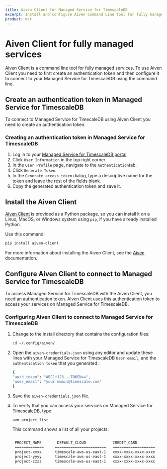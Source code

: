 ```yaml
---
title: Aiven Client for Managed Service for TimescaleDB
excerpt: Install and configure Aiven Command Line tool for fully managed services on AWS, Azure, or GCP.
product: mst
---
```


# Aiven Client for fully managed services

Aiven Client is a command line tool for fully managed services. To use Aiven
Client you need to first create an authentication token and then configure it to
connect to your Managed Service for TimescaleDB using the command line.

## Create an authentication token in Managed Service for TimescaleDB

To connect to Managed Service for TimecaleDB using Aiven Client you need to
create an authentication token.

<procedure>

### Creating an authentication token in Managed Service for TimescaleDB

1.  Log in to your [Managed Service for TimescaleDB portal][mst-login].
1.  Click `User Information` in the top right corner.
1.  In the `User Profile` page, navigate to the `Authentication`tab.
1.  Click `Generate Token`.
1.  In the `Generate access token` dialog, type a descriptive name for the
    token and leave the rest of the fields blank.
1.  Copy the generated authentication token and save it.

</procedure>

## Install the Aiven Client

[Aiven Client][aiven-github] is provided as a Python package, so you can install
it on a Linux, MacOS, or Windows system using `pip`, if you have already installed Python. 

Use this command: 

```bash
pip install aiven-client
```

For more information about installing the Aiven Client, see the
[Aiven][aiven-github] documentation.

## Configure Aiven Client to connect to Managed Service for TimescaleDB

To access Managed Service for TimescaleDB with the Aiven Client, you need an 
authentication token. Aiven Client uses this authentication token to access your 
services on Managed Service for TimescaleDB.

<procedure>

### Configuring Aiven Client to connect to Managed Service for TimescaleDB

1.  Change to the install directory that contains the configuration files:

    ```bash
    cd ~/.config/aiven/
    ```

1.  Open the `aiven-credentials.json` using any editor and update these
    lines with your Managed Service for TimescaleDB `User email`, and the
    `authentication token` that you generated :

    ```bash
    {
    "auth_token": "ABC1+123...TOKEN==",
    "user_email": "your.email@timescale.com"
    }
    ```

1.  Save the `aiven-credentials.json` file.

1.  To verify that you can access your services on Managed Service for
    TimescaleDB, type:

    ```bash
    avn project list
    ```

    This command shows a list of all your projects:

    ```bash
    
     PROJECT_NAME       DEFAULT_CLOUD            CREDIT_CARD
     =============     =======================   ===================
     project-xxxx      timescale-aws-us-east-1   xxxx-xxxx-xxxx-xxxx
     project-yyyy      timescale-aws-us-east-1   xxxx-xxxx-xxxx-xxxx
     project-zzzz      timescale-aws-us-east-1   xxxx-xxxx-xxxx-xxxx
    ```

</procedure>

[aiven-github]: https://github.com/aiven/aiven-client
[mst-login]: https://portal.managed.timescale.com
